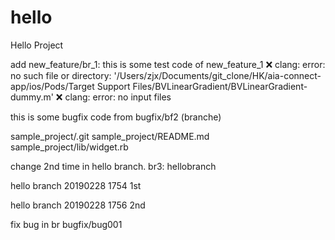 # hello
Hello Project

add new_feature/br_1:
this is some test code of new_feature_1
❌  clang: error: no such file or directory: '/Users/zjx/Documents/git_clone/HK/aia-connect-app/ios/Pods/Target Support Files/BVLinearGradient/BVLinearGradient-dummy.m'
❌  clang: error: no input files

this is some bugfix code from bugfix/bf2 (branche)

sample_project/.git
sample_project/README.md
sample_project/lib/widget.rb

change 2nd time in hello branch.
br3: hellobranch


hello branch 20190228 1754 1st

hello branch 20190228 1756 2nd

fix bug in br bugfix/bug001

